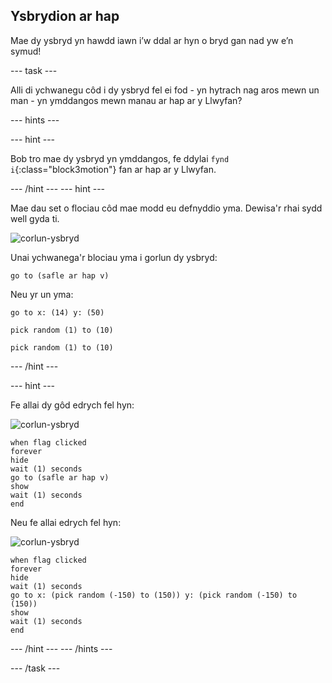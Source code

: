 ## Ysbrydion ar hap

Mae dy ysbryd yn hawdd iawn i’w ddal ar hyn o bryd gan nad yw e’n symud!

--- task ---

Alli di ychwanegu côd i dy ysbryd fel ei fod - yn hytrach nag aros mewn un man - yn ymddangos mewn manau ar hap ar y Llwyfan?

--- hints ---


--- hint ---

Bob tro mae dy ysbryd yn ymddangos, fe ddylai `fynd i`{:class="block3motion"} fan ar hap ar y Llwyfan.

--- /hint --- --- hint ---

Mae dau set o flociau côd mae modd eu defnyddio yma. Dewisa'r rhai sydd well gyda ti.

![corlun-ysbryd](images/ghost-sprite.png)

Unai ychwanega'r blociau yma i gorlun dy ysbryd:

```blocks3
go to (safle ar hap v)
```

Neu yr un yma:

```blocks3
go to x: (14) y: (50)

pick random (1) to (10)

pick random (1) to (10)
```

--- /hint ---

--- hint ---

Fe allai dy gôd edrych fel hyn:

![corlun-ysbryd](images/ghost-sprite.png)

```blocks3
when flag clicked
forever
hide
wait (1) seconds
go to (safle ar hap v)
show
wait (1) seconds
end
```

Neu fe allai edrych fel hyn:

![corlun-ysbryd](images/ghost-sprite.png)

```blocks3
when flag clicked
forever
hide
wait (1) seconds
go to x: (pick random (-150) to (150)) y: (pick random (-150) to (150))
show
wait (1) seconds
end
```

--- /hint --- --- /hints ---

--- /task ---